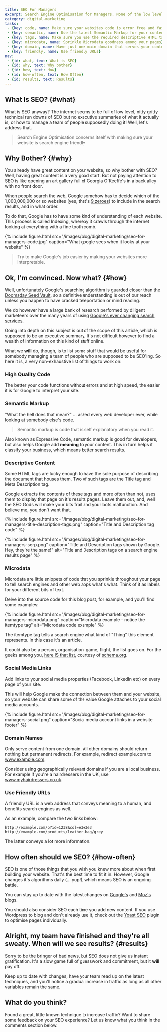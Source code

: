 ```yaml
---
title: SEO For Managers
excerpt: Search Engine Optimisation for Managers. None of the low level nitty gritty, just a high level summary document of what it means to SEO, and how to manage people who do it.
category: digital-marketing
tasks:
 - {key: code, name: Make sure your websites code is error free and fast}
 - {key: semantic, name: Use the latest Semantic Markup for your content}
 - {key: tags, name: Make sure you use the required descriptive HTML tags}
 - {key: microdata, name: Sprinkle Microdata goodness among your pages}
 - {key: domain, name: Have just one main domain that serves your content}
 - {key: friendly, name: Use friendly URLs}
nav:
 - {id: what, text: What is SEO}
 - {id: why, text: Why bother}
 - {id: how, text: How}
 - {id: how-often, text: How Often}
 - {id: results, text: Results}
---
```


## What Is SEO? {#what}

What is SEO anyway? The internet seems to be full of low level, nitty gritty technical run downs of SEO but no executive summaries of what it actually is, or how to manage a team of people supposedly doing it! Well, let's address that.

> Search Engine Optimisation concerns itself with making sure your website is search engine friendly

## Why Bother? {#why}

You already have great content on your website, so why bother with SEO? Well, having great content is a very good start. But not paying attention to SEO is like opening an art gallery full of Georgia O'Keeffe's in a back alley with no front door. 

When people search the web, Google somehow has to decide which of the 1,000,000,000 or so websites (yes, that's [9 zeroes](http://www.internetlivestats.com/total-number-of-websites/)) to include in the search results, and in what order. 

To do that, Google has to have some kind of understanding of each website. This process is called Indexing, whereby it crawls through the internet looking at everything with a fine tooth comb. 

{% include figure.html src="/images/blog/digital-marketing/seo-for-managers-code.jpg" caption="What google sees when it looks at your website"  %}

> Try to make Google's job easier by making your websites more interpretable.

## Ok, I'm convinced. Now what? {#how}

Well, unfortunately Google's searching algorithm is guarded closer than the [Doomsday Seed Vault](http://www.globalresearch.ca/doomsday-seed-vault-in-the-arctic-2/23503), so a definitive understanding is out of our reach unless you happen to have cracked teleportation or mind reading.

We do however have a large bank of research performed by diligent marketeers over the many years of using [Google's ever changing search services](https://moz.com/google-algorithm-change).

Going into depth on this subject is out of the scope of this article, which is supposed to be an executive summary. It's not difficult however to find a wealth of information on this kind of stuff online.

What we **will** do, though, is to list some stuff that would be useful for somebody managing a team of people who are supposed to be SEO'ing. So here it is, a very non-exhaustive list of things to work on:

### High Quality Code

The better your code functions without errors and at high speed, the easier it is for Google to interpret your site.

### Semantic Markup

"What the hell does that mean?" ... asked every web developer ever, while looking at somebody else's code.

> Semantic markup is code that is self explanatory when you read it.

Also known as Expressive Code, semantic markup is good for developers, but also helps Google add **meaning** to your content. This in turn helps it classify your business, which means better search results.

### Descriptive Content

Some HTML tags are lucky enough to have the sole purpose of describing the document that houses them. Two of such tags are the Title tag and Meta Description tag. 

Google extracts the contents of these tags and more often than not, uses them to display that page on it's results pages. Leave them out, and, well the SEO Gods will make your bits frail and your bots malfunction. And believe me, you don't want that.

{% include figure.html src="/images/blog/digital-marketing/seo-for-managers-title-description-tags.png" caption="Title and Description tag code"  %}

{% include figure.html src="/images/blog/digital-marketing/seo-for-managers-serp.png" caption="Title and Description tags shown by Google. Hey, they're the same!" alt="Title and Description tags on a search engine results page" %}

### Microdata

Microdata are little snippets of code that you sprinkle throughout your page to tell search engines and other web apps what's what. Think of it as labels for your different bits of text. 

Delve into the source code for this blog post, for example, and you'll find some examples:

{% include figure.html src="/images/blog/digital-marketing/seo-for-managers-microdata.png" caption="Microdata example - notice the itemtype tag" alt="Microdata code example" %}

The itemtype tag tells a search engine what kind of "Thing" this element represents. In this case it's an article. 

It could also be a person, organisation, game, flight, the list goes on. For the geeks among you, [here IS that list](https://schema.org/docs/full.html), courtesy of [schema.org](http://schema.org).

### Social Media Links

Add links to your social media properties (Facebook, LinkedIn etc) on every page of your site. 

This will help Google make the connection between them and your website, so your website can share some of the value Google attaches to your social media accounts.

{% include figure.html src="/images/blog/digital-marketing/seo-for-managers-social.png" caption="Social media account links in a website footer" %} 

### Domain Names

Only serve content from one domain. All other domains should return nothing but permanent redirects. For example, redirect example.com to www.example.com.

Consider using geographically relevant domains if you are a local business. For example if you're a hairdressers in the UK, use www.myhairdressers.co.uk.

### Use Friendly URLs

A friendly URL is a web address that conveys meaning to a human, and benefits search engines as well. 

As an example, compare the two links below:

    http://example.com/p?id=1238&col=e3e3e3
    http://example.com/products/leather-bag/grey

The latter conveys a lot more information.

## How often should we SEO? {#how-often}

SEO is one of those things that you wish you knew more about when first building your website. That's the best time to fit it in. However, Google changes it's algorithms daily (... yup!), which means SEO is an ongoing battle.

You can stay up to date with the latest changes on [Google's](https://webmasters.googleblog.com/) and [Moz's](https://moz.com/google-algorithm-change) blogs. 

You should also consider SEO each time you add new content. If you use Wordpress to blog and don't already use it, check out the [Yoast SEO](https://en-gb.wordpress.org/plugins/wordpress-seo/) plugin to optimise pages individually. 

## Alright, my team have finished and they're all sweaty. When will we see results? {#results}

Sorry to be the bringer of bad news, but SEO does not give us instant gratification. It's a slow game full of guesswork and commitment, but it **will** pay off. 

Keep up to date with changes, have your team read up on the latest techniques, and you'll notice a gradual increase in traffic as long as all other variables remain the same.

## What do you think?

Found a great, little known technique to increase traffic? Want to share some feedback on your SEO experience? Let us know what you think in the comments section below.
